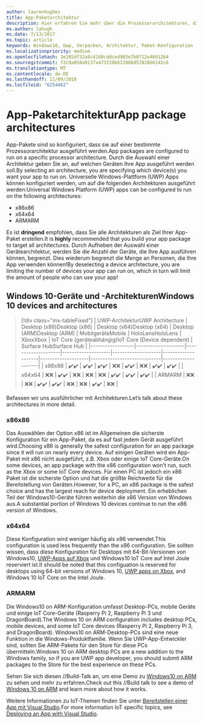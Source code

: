 ```yaml
---
author: laurenhughes
title: App-Paketarchitektur
description: Hier erfahren Sie mehr über die Prozessorarchitekturen, die beim Erstellen des UWP-App-Pakets verwendet werden sollten.
ms.author: lahugh
ms.date: 7/13/2017
ms.topic: article
keywords: Windows10, Uwp, Verpacken, Architektur, Paket-Konfiguration
ms.localizationpriority: medium
ms.openlocfilehash: 3e265df32a8c4168cddced905e7b0712e4601264
ms.sourcegitcommit: f2c9a050a9137a473f28b613968d5782866142c6
ms.translationtype: MT
ms.contentlocale: de-DE
ms.lasthandoff: 11/09/2018
ms.locfileid: "6254462"
---
```

# <a name="app-package-architectures"></a><span data-ttu-id="2b632-104">App-Paketarchitektur</span><span class="sxs-lookup"><span data-stu-id="2b632-104">App package architectures</span></span>

<span data-ttu-id="2b632-105">App-Pakete sind so konfiguriert, dass sie auf einer bestimmte Prozessorarchitektur ausgeführt werden.</span><span class="sxs-lookup"><span data-stu-id="2b632-105">App packages are configured to run on a specific processor architecture.</span></span> <span data-ttu-id="2b632-106">Durch die Auswahl einer Architektur geben Sie an, auf welchen Geräten Ihre App ausgeführt werden soll.</span><span class="sxs-lookup"><span data-stu-id="2b632-106">By selecting an architecture, you are specifying which device(s) you want your app to run on.</span></span> <span data-ttu-id="2b632-107">Universelle Windows-Plattform (UWP) Apps können konfiguriert werden, um auf die folgenden Architekturen ausgeführt werden:</span><span class="sxs-lookup"><span data-stu-id="2b632-107">Universal Windows Platform (UWP) apps can be configured to run on the following architectures:</span></span>
- <span data-ttu-id="2b632-108">x86</span><span class="sxs-lookup"><span data-stu-id="2b632-108">x86</span></span>
- <span data-ttu-id="2b632-109">x64</span><span class="sxs-lookup"><span data-stu-id="2b632-109">x64</span></span>
- <span data-ttu-id="2b632-110">ARM</span><span class="sxs-lookup"><span data-stu-id="2b632-110">ARM</span></span>

<span data-ttu-id="2b632-111">Es ist **dringend** empfohlen, dass Sie alle Architekturen als Ziel Ihrer App-Paket erstellen.</span><span class="sxs-lookup"><span data-stu-id="2b632-111">It is **highly** recommended that you build your app package to target all architectures.</span></span> <span data-ttu-id="2b632-112">Durch Aufheben der Auswahl einer Gerätearchitektur, werden Sie die Anzahl der Geräte, die Ihre App ausführen können, begrenzt. Dies wiederum begrenzt die Menge an Personen, die Ihre App verwenden können!</span><span class="sxs-lookup"><span data-stu-id="2b632-112">By deselecting a device architecture, you are limiting the number of devices your app can run on, which in turn will limit the amount of people who can use your app!</span></span>

## <a name="windows-10-devices-and-architectures"></a><span data-ttu-id="2b632-113">Windows 10-Geräte und -Architekturen</span><span class="sxs-lookup"><span data-stu-id="2b632-113">Windows 10 devices and architectures</span></span>

> [!div class="mx-tableFixed"]
| <span data-ttu-id="2b632-114">UWP-Architektur</span><span class="sxs-lookup"><span data-stu-id="2b632-114">UWP Architecture</span></span> | <span data-ttu-id="2b632-115">Desktop (x86)</span><span class="sxs-lookup"><span data-stu-id="2b632-115">Desktop (x86)</span></span>      | <span data-ttu-id="2b632-116">Desktop (x64)</span><span class="sxs-lookup"><span data-stu-id="2b632-116">Desktop (x64)</span></span>      | <span data-ttu-id="2b632-117">Desktop (ARM)</span><span class="sxs-lookup"><span data-stu-id="2b632-117">Desktop (ARM)</span></span>      | <span data-ttu-id="2b632-118">Mobilgeräte</span><span class="sxs-lookup"><span data-stu-id="2b632-118">Mobile</span></span>             | <span data-ttu-id="2b632-119">HoloLens</span><span class="sxs-lookup"><span data-stu-id="2b632-119">HoloLens</span></span>           | <span data-ttu-id="2b632-120">Xbox</span><span class="sxs-lookup"><span data-stu-id="2b632-120">Xbox</span></span>               | <span data-ttu-id="2b632-121">IoT Core (geräteabhängig)</span><span class="sxs-lookup"><span data-stu-id="2b632-121">IoT Core (Device dependent)</span></span> | <span data-ttu-id="2b632-122">Surface Hub</span><span class="sxs-lookup"><span data-stu-id="2b632-122">Surface Hub</span></span>        |
|------------------|--------------------|--------------------|--------------------|--------------------|--------------------|--------------------|-----------------------------|--------------------|
| <span data-ttu-id="2b632-123">x86</span><span class="sxs-lookup"><span data-stu-id="2b632-123">x86</span></span>              | <span data-ttu-id="2b632-124">:heavy_check_mark:</span><span class="sxs-lookup"><span data-stu-id="2b632-124">:heavy_check_mark:</span></span> | <span data-ttu-id="2b632-125">:heavy_check_mark:</span><span class="sxs-lookup"><span data-stu-id="2b632-125">:heavy_check_mark:</span></span> | <span data-ttu-id="2b632-126">:heavy_check_mark:</span><span class="sxs-lookup"><span data-stu-id="2b632-126">:heavy_check_mark:</span></span> | <span data-ttu-id="2b632-127">:x:</span><span class="sxs-lookup"><span data-stu-id="2b632-127">:x:</span></span>                | <span data-ttu-id="2b632-128">:heavy_check_mark:</span><span class="sxs-lookup"><span data-stu-id="2b632-128">:heavy_check_mark:</span></span> | <span data-ttu-id="2b632-129">:x:</span><span class="sxs-lookup"><span data-stu-id="2b632-129">:x:</span></span>                | <span data-ttu-id="2b632-130">:heavy_check_mark:</span><span class="sxs-lookup"><span data-stu-id="2b632-130">:heavy_check_mark:</span></span>          | <span data-ttu-id="2b632-131">:heavy_check_mark:</span><span class="sxs-lookup"><span data-stu-id="2b632-131">:heavy_check_mark:</span></span> |
| <span data-ttu-id="2b632-132">x64</span><span class="sxs-lookup"><span data-stu-id="2b632-132">x64</span></span>              | <span data-ttu-id="2b632-133">:x:</span><span class="sxs-lookup"><span data-stu-id="2b632-133">:x:</span></span>                | <span data-ttu-id="2b632-134">:heavy_check_mark:</span><span class="sxs-lookup"><span data-stu-id="2b632-134">:heavy_check_mark:</span></span> | <span data-ttu-id="2b632-135">:x:</span><span class="sxs-lookup"><span data-stu-id="2b632-135">:x:</span></span>                | <span data-ttu-id="2b632-136">:x:</span><span class="sxs-lookup"><span data-stu-id="2b632-136">:x:</span></span>                | <span data-ttu-id="2b632-137">:x:</span><span class="sxs-lookup"><span data-stu-id="2b632-137">:x:</span></span>                | <span data-ttu-id="2b632-138">:heavy_check_mark:</span><span class="sxs-lookup"><span data-stu-id="2b632-138">:heavy_check_mark:</span></span> | <span data-ttu-id="2b632-139">:heavy_check_mark:</span><span class="sxs-lookup"><span data-stu-id="2b632-139">:heavy_check_mark:</span></span>          | <span data-ttu-id="2b632-140">:heavy_check_mark:</span><span class="sxs-lookup"><span data-stu-id="2b632-140">:heavy_check_mark:</span></span> |
| <span data-ttu-id="2b632-141">ARM</span><span class="sxs-lookup"><span data-stu-id="2b632-141">ARM</span></span>              | <span data-ttu-id="2b632-142">:x:</span><span class="sxs-lookup"><span data-stu-id="2b632-142">:x:</span></span>                | <span data-ttu-id="2b632-143">:x:</span><span class="sxs-lookup"><span data-stu-id="2b632-143">:x:</span></span>                | <span data-ttu-id="2b632-144">:heavy_check_mark:</span><span class="sxs-lookup"><span data-stu-id="2b632-144">:heavy_check_mark:</span></span> | <span data-ttu-id="2b632-145">:heavy_check_mark:</span><span class="sxs-lookup"><span data-stu-id="2b632-145">:heavy_check_mark:</span></span> | <span data-ttu-id="2b632-146">:x:</span><span class="sxs-lookup"><span data-stu-id="2b632-146">:x:</span></span>                | <span data-ttu-id="2b632-147">:x:</span><span class="sxs-lookup"><span data-stu-id="2b632-147">:x:</span></span>                | <span data-ttu-id="2b632-148">:heavy_check_mark:</span><span class="sxs-lookup"><span data-stu-id="2b632-148">:heavy_check_mark:</span></span>          | <span data-ttu-id="2b632-149">:x:</span><span class="sxs-lookup"><span data-stu-id="2b632-149">:x:</span></span>                |
 

<span data-ttu-id="2b632-150">Befassen wir uns ausführlicher mit Architekturen.</span><span class="sxs-lookup"><span data-stu-id="2b632-150">Let’s talk about these architectures in more detail.</span></span> 

### <a name="x86"></a><span data-ttu-id="2b632-151">x86</span><span class="sxs-lookup"><span data-stu-id="2b632-151">x86</span></span>
<span data-ttu-id="2b632-152">Das Auswählen der Option x86 ist im Allgemeinen die sicherste Konfiguration für ein App-Paket, da es auf fast jedem Gerät ausgeführt wird.</span><span class="sxs-lookup"><span data-stu-id="2b632-152">Choosing x86 is generally the safest configuration for an app package since it will run on nearly every device.</span></span> <span data-ttu-id="2b632-153">Auf einigen Geräten wird ein App-Paket mit x86 nicht ausgeführt, z.B. Xbox oder einige IoT Core-Geräte.</span><span class="sxs-lookup"><span data-stu-id="2b632-153">On some devices, an app package with the x86 configuration won't run, such as the Xbox or some IoT Core devices.</span></span> <span data-ttu-id="2b632-154">Für einen PC ist jedoch ein x86 Paket ist die sicherste Option und hat die größte Reichweite für die Bereitstellung von Geräten.</span><span class="sxs-lookup"><span data-stu-id="2b632-154">However, for a PC, an x86 package is the safest choice and has the largest reach for device deployment.</span></span> <span data-ttu-id="2b632-155">Ein erheblichen Teil der Windows10-Geräte führen weiterhin die x86 Version von Windows aus.</span><span class="sxs-lookup"><span data-stu-id="2b632-155">A substantial portion of Windows 10 devices continue to run the x86 version of Windows.</span></span> 

### <a name="x64"></a><span data-ttu-id="2b632-156">x64</span><span class="sxs-lookup"><span data-stu-id="2b632-156">x64</span></span>
<span data-ttu-id="2b632-157">Diese Konfiguration wird weniger häufig als x86 verwendet.</span><span class="sxs-lookup"><span data-stu-id="2b632-157">This configuration is used less frequently than the x86 configuration.</span></span> <span data-ttu-id="2b632-158">Sie sollten wissen, dass diese Konfiguration für Desktops mit 64-Bit-Versionen von Windows10, [UWP-Apps auf Xbox](https://docs.microsoft.com/windows/uwp/xbox-apps/system-resource-allocation) und Windows10 IoT Core auf Intel Joule reserviert ist.</span><span class="sxs-lookup"><span data-stu-id="2b632-158">It should be noted that this configuation is reserved for desktops using 64-bit versions of Windows 10, [UWP apps on Xbox](https://docs.microsoft.com/windows/uwp/xbox-apps/system-resource-allocation), and Windows 10 IoT Core on the Intel Joule.</span></span>

### <a name="arm"></a><span data-ttu-id="2b632-159">ARM</span><span class="sxs-lookup"><span data-stu-id="2b632-159">ARM</span></span>
<span data-ttu-id="2b632-160">Die Windows10 on ARM-Konfiguration umfasst Desktop-PCs, mobile Geräte und einige IoT Core-Geräte (Rasperry Pi 2, Raspberry Pi 3 und DragonBoard).</span><span class="sxs-lookup"><span data-stu-id="2b632-160">The Windows 10 on ARM configuration includes desktop PCs, mobile devices, and some IoT Core devices (Rasperry Pi 2, Raspberry Pi 3, and DragonBoard).</span></span> <span data-ttu-id="2b632-161">Windows10 on ARM-Desktop-PCs sind eine neue Funktion in die Windows-Produktfamilie. Wenn Sie UWP-App-Entwickler sind, sollten Sie ARM-Pakete für den Store für diese PCs übermitteln.</span><span class="sxs-lookup"><span data-stu-id="2b632-161">Windows 10 on ARM desktop PCs are a new addition to the Windows family, so if you are UWP app developer, you should submit ARM packages to the Store for the best experience on these PCs.</span></span> 

<span data-ttu-id="2b632-162">Sehen Sie sich diesen //Build-Talk an, um eine Demo zu [Windows10 on ARM](https://channel9.msdn.com/Events/Build/2017/P4171) zu sehen und mehr zu erfahren.</span><span class="sxs-lookup"><span data-stu-id="2b632-162">Check out this //Build talk to see a demo of [Windows 10 on ARM](https://channel9.msdn.com/Events/Build/2017/P4171) and learn more about how it works.</span></span> 

<span data-ttu-id="2b632-163">Weitere Informationen zu IoT-Themen finden Sie unter [Bereitstellen einer App mit Visual Studio](https://developer.microsoft.com/windows/iot/Docs/AppDeployment).</span><span class="sxs-lookup"><span data-stu-id="2b632-163">For more information IoT specific topics, see [Deploying an App with Visual Studio](https://developer.microsoft.com/windows/iot/Docs/AppDeployment).</span></span>
